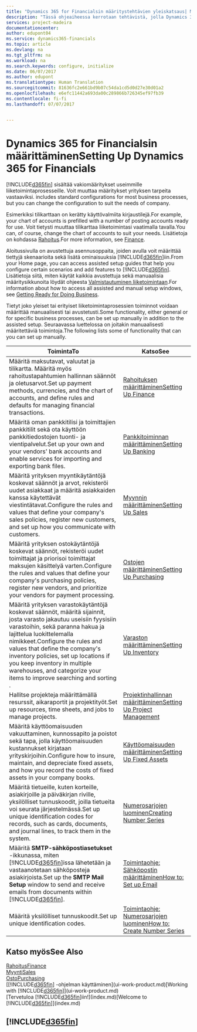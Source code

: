 ```yaml
---
title: "Dynamics 365 for Financialsin määritystehtävien yleiskatsaus| Microsoft Docs"
description: "Tässä ohjeaiheessa kerrotaan tehtävistä, jolla Dynamics 365 for Financials asennetaan, alustetaan ja määritetään omia tarpeita vastaavaksi."
services: project-madeira
documentationcenter: 
author: edupont04
ms.service: dynamics365-financials
ms.topic: article
ms.devlang: na
ms.tgt_pltfrm: na
ms.workload: na
ms.search.keywords: configure, initialize
ms.date: 06/07/2017
ms.author: edupont
ms.translationtype: Human Translation
ms.sourcegitcommit: 81636fc2e661bd9b07c54da1cd5d0d27e30d01a2
ms.openlocfilehash: e6efc11442a693da00c289866b726345ef97fb39
ms.contentlocale: fi-fi
ms.lasthandoff: 07/07/2017


---
```

# <a name="setting-up-dynamics-365-for-financials"></a><span data-ttu-id="32ca4-103">Dynamics 365 for Financialsin määrittäminen</span><span class="sxs-lookup"><span data-stu-id="32ca4-103">Setting Up Dynamics 365 for Financials</span></span>
[!INCLUDE[d365fin](includes/d365fin_md.md)]<span data-ttu-id="32ca4-104"> sisältää vakiomääritykset useimmille liiketoimintaprosesseille. Voit muuttaa määritykset yrityksen tarpeita vastaaviksi.</span><span class="sxs-lookup"><span data-stu-id="32ca4-104"> includes standard configurations for most business processes, but you can change the configuration to suit the needs of company.</span></span>

<span data-ttu-id="32ca4-105">Esimerkiksi tilikarttaan on kerätty käyttövalmiita kirjaustilejä.</span><span class="sxs-lookup"><span data-stu-id="32ca4-105">For example, your chart of accounts is prefilled with a number of posting accounts ready for use.</span></span> <span data-ttu-id="32ca4-106">Voit tietysti muuttaa tilikarttaa liiketoimintasi vaatimalla tavalla.</span><span class="sxs-lookup"><span data-stu-id="32ca4-106">You can, of course, change the chart of accounts to suit your needs.</span></span> <span data-ttu-id="32ca4-107">Lisätietoja on kohdassa [Rahoitus](finance.md).</span><span class="sxs-lookup"><span data-stu-id="32ca4-107">For more information, see [Finance](finance.md).</span></span>

<span data-ttu-id="32ca4-108">Aloitussivulla on avustettuja asennusoppaita, joiden avulla voit määrittää tiettyjä skenaarioita sekä lisätä ominaisuuksia [!INCLUDE[d365fin](includes/d365fin_md.md)]iin.</span><span class="sxs-lookup"><span data-stu-id="32ca4-108">From your Home page, you can access assisted setup guides that help you configure certain scenarios and add features to [!INCLUDE[d365fin](includes/d365fin_md.md)].</span></span> <span data-ttu-id="32ca4-109">Lisätietoja siitä, miten käytät kaikkia avustettuja sekä manuaalisia määritysikkunoita löydät ohjeesta [Valmistautuminen liiketoimintaan](ui-get-ready-business.md).</span><span class="sxs-lookup"><span data-stu-id="32ca4-109">For information about how to access all assisted and manual setup windows, see [Getting Ready for Doing Business](ui-get-ready-business.md).</span></span>

<span data-ttu-id="32ca4-110">Tietyt joko yleiset tai erityiset liiketoimintaprosessien toiminnot voidaan määrittää manuaalisesti tai avustetusti.</span><span class="sxs-lookup"><span data-stu-id="32ca4-110">Some functionality, either general or for specific business processes, can be set up manually in addition to the assisted setup.</span></span> <span data-ttu-id="32ca4-111">Seuraavassa luettelossa on joitakin manuaalisesti määritettäviä toimintoja.</span><span class="sxs-lookup"><span data-stu-id="32ca4-111">The following lists some of functionality that can you can set up manually.</span></span>

| <span data-ttu-id="32ca4-112">Toiminta</span><span class="sxs-lookup"><span data-stu-id="32ca4-112">To</span></span> | <span data-ttu-id="32ca4-113">Katso</span><span class="sxs-lookup"><span data-stu-id="32ca4-113">See</span></span> |
| --- | --- |
| <span data-ttu-id="32ca4-114">Määritä maksutavat, valuutat ja tilikartta. Määritä myös rahoitustapahtumien hallinnan säännöt ja oletusarvot.</span><span class="sxs-lookup"><span data-stu-id="32ca4-114">Set up payment methods, currencies, and the chart of accounts, and define rules and defaults for managing financial transactions.</span></span> |[<span data-ttu-id="32ca4-115">Rahoituksen määrittäminen</span><span class="sxs-lookup"><span data-stu-id="32ca4-115">Setting Up Finance</span></span>](finance-setup-finance.md) |
| <span data-ttu-id="32ca4-116">Määritä oman pankkitilisi ja toimittajien pankkitilit sekä ota käyttöön pankkitiedostojen tuonti- ja vientipalvelut.</span><span class="sxs-lookup"><span data-stu-id="32ca4-116">Set up your own and your vendors' bank accounts and enable services for importing and exporting bank files.</span></span> |[<span data-ttu-id="32ca4-117">Pankkitoiminnan määrittäminen</span><span class="sxs-lookup"><span data-stu-id="32ca4-117">Setting Up Banking</span></span>](bank-setup-banking.md) |
| <span data-ttu-id="32ca4-118">Määritä yrityksen myyntikäytäntöjä koskevat säännöt ja arvot, rekisteröi uudet asiakkaat ja määritä asiakkaiden kanssa käytettävät viestintätavat.</span><span class="sxs-lookup"><span data-stu-id="32ca4-118">Configure the rules and values that define your company's sales policies, register new customers, and set up how you communicate with customers.</span></span> |[<span data-ttu-id="32ca4-119">Myynnin määrittäminen</span><span class="sxs-lookup"><span data-stu-id="32ca4-119">Setting Up Sales</span></span>](sales-setup-sales.md) |
| <span data-ttu-id="32ca4-120">Määritä yrityksen ostokäytäntöjä koskevat säännöt, rekisteröi uudet toimittajat ja priorisoi toimittajat maksujen käsittelyä varten.</span><span class="sxs-lookup"><span data-stu-id="32ca4-120">Configure the rules and values that define your company's purchasing policies, register new vendors, and prioritize your vendors for payment processing.</span></span> |[<span data-ttu-id="32ca4-121">Ostojen määrittäminen</span><span class="sxs-lookup"><span data-stu-id="32ca4-121">Setting Up Purchasing</span></span>](purchasing-setup-purchasing.md) |
| <span data-ttu-id="32ca4-122">Määritä yrityksen varastokäytäntöjä koskevat säännöt, määritä sijainnit, josta varasto jakautuu useisiin fyysisiin varastoihin, sekä paranna hakua ja lajittelua luokittelemalla nimikkeet.</span><span class="sxs-lookup"><span data-stu-id="32ca4-122">Configure the rules and values that define the company's inventory policies, set up locations if you keep inventory in multiple warehouses, and categorize your items to improve searching and sorting .</span></span> |[<span data-ttu-id="32ca4-123">Varaston määrittäminen</span><span class="sxs-lookup"><span data-stu-id="32ca4-123">Setting Up Inventory</span></span>](inventory-setup-inventory.md) |
| <span data-ttu-id="32ca4-124">Hallitse projekteja määrittämällä resurssit, aikaraportit ja projektityöt.</span><span class="sxs-lookup"><span data-stu-id="32ca4-124">Set up resources, time sheets, and jobs to manage projects.</span></span> |[<span data-ttu-id="32ca4-125">Projektinhallinnan määrittäminen</span><span class="sxs-lookup"><span data-stu-id="32ca4-125">Setting Up Project Management</span></span>](projects-setup-projects.md) |
| <span data-ttu-id="32ca4-126">Määritä käyttöomaisuuden vakuuttaminen, kunnossapito ja poistot sekä tapa, jolla käyttöomaisuuden kustannukset kirjataan yrityskirjoihin.</span><span class="sxs-lookup"><span data-stu-id="32ca4-126">Configure how to insure, maintain, and depreciate fixed assets, and how you record the costs of fixed assets in your company books.</span></span> |[<span data-ttu-id="32ca4-127">Käyttöomaisuuden määrittäminen</span><span class="sxs-lookup"><span data-stu-id="32ca4-127">Setting Up Fixed Assets</span></span>](fa-setup.md) |
| <span data-ttu-id="32ca4-128">Määritä tietueille, kuten korteille, asiakirjoille ja päiväkirjan riville, yksilölliset tunnuskoodit, joilla tietueita voi seurata järjestelmässä.</span><span class="sxs-lookup"><span data-stu-id="32ca4-128">Set up unique identification codes for records, such as cards, documents, and journal lines, to track them in the system.</span></span> |[<span data-ttu-id="32ca4-129">Numerosarjojen luominen</span><span class="sxs-lookup"><span data-stu-id="32ca4-129">Creating Number Series</span></span>](ui-create-number-series.md) |
| <span data-ttu-id="32ca4-130">Määritä **SMTP-sähköpostiasetukset** -ikkunassa, miten [!INCLUDE[d365fin](includes/d365fin_md.md)]issa lähetetään ja vastaanotetaan sähköposteja asiakirjoista.</span><span class="sxs-lookup"><span data-stu-id="32ca4-130">Set up the **SMTP Mail Setup** window to send and receive emails from documents within [!INCLUDE[d365fin](includes/d365fin_md.md)].</span></span> |[<span data-ttu-id="32ca4-131">Toimintaohje: Sähköpostin määrittäminen</span><span class="sxs-lookup"><span data-stu-id="32ca4-131">How to: Set up Email</span></span>](madeira-how-setup-email.md) |
| <span data-ttu-id="32ca4-132">Määritä yksilölliset tunnuskoodit.</span><span class="sxs-lookup"><span data-stu-id="32ca4-132">Set up unique identification codes.</span></span> |[<span data-ttu-id="32ca4-133">Toimintaohje: Numerosarjojen luominen</span><span class="sxs-lookup"><span data-stu-id="32ca4-133">How to: Create Number Series</span></span>](ui-create-number-series.md) |

## <a name="see-also"></a><span data-ttu-id="32ca4-134">Katso myös</span><span class="sxs-lookup"><span data-stu-id="32ca4-134">See Also</span></span>
[<span data-ttu-id="32ca4-135">Rahoitus</span><span class="sxs-lookup"><span data-stu-id="32ca4-135">Finance</span></span>](finance.md)  
[<span data-ttu-id="32ca4-136">Myynti</span><span class="sxs-lookup"><span data-stu-id="32ca4-136">Sales</span></span>](sales-manage-sales.md)  
[<span data-ttu-id="32ca4-137">Osto</span><span class="sxs-lookup"><span data-stu-id="32ca4-137">Purchasing</span></span>](purchasing-manage-purchasing.md)  
<span data-ttu-id="32ca4-138">[[!INCLUDE[d365fin](includes/d365fin_md.md)] -ohjelman käyttäminen](ui-work-product.md)</span><span class="sxs-lookup"><span data-stu-id="32ca4-138">[Working with [!INCLUDE[d365fin](includes/d365fin_md.md)]](ui-work-product.md)</span></span>  
<span data-ttu-id="32ca4-139">[Tervetuloa [!INCLUDE[d365fin](includes/d365fin_long_md.md)]iin!](index.md)</span><span class="sxs-lookup"><span data-stu-id="32ca4-139">[Welcome to [!INCLUDE[d365fin](includes/d365fin_long_md.md)]](index.md)</span></span>  

## [!INCLUDE[d365fin](includes/free_trial_md.md)]
